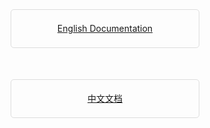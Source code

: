 
<style>
 .docs-en, .docs-zh {
   display: block;
   margin: 50px auto;
   border: 1px solid #ddd;
   border-radius: 5px;
   width: 300px;
   line-height: 60px;
   height: 60px;
   text-align: center;
 }
 .docs-en {
   margin-top: 120px;
 }
 .nav-links > .nav-item:nth-child(3) {
   display: none;
 }
</style>
<a class="docs-en" href="en/">English Documentation</a>
<a class="docs-zh" href="zh/">中文文档</a>